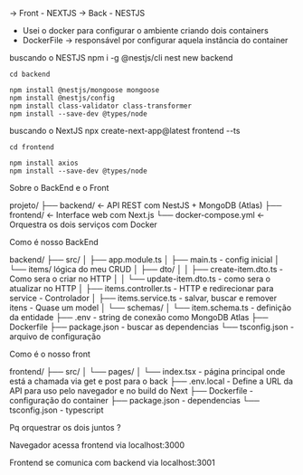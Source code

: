 -> Front  - NEXTJS
-> Back  - NESTJS

- Usei o docker para configurar o ambiente criando dois containers
- DockerFile -> responsável por configurar aquela instância do container

buscando o NESTJS
    npm i -g @nestjs/cli
    nest new backend

    cd backend

    npm install @nestjs/mongoose mongoose
    npm install @nestjs/config
    npm install class-validator class-transformer
    npm install --save-dev @types/node

buscando o NextJS
    npx create-next-app@latest frontend --ts

    cd frontend

    npm install axios
    npm install --save-dev @types/node


Sobre o BackEnd e o Front 

projeto/
├── backend/     ← API REST com NestJS + MongoDB (Atlas)
├── frontend/    ← Interface web com Next.js
└── docker-compose.yml  ← Orquestra os dois serviços com Docker


Como é nosso BackEnd 

backend/
├── src/
│   ├── app.module.ts
│   ├── main.ts - config inicial
│   └── items/ lógica do meu CRUD
│       ├── dto/
│       │   ├── create-item.dto.ts - Como sera o criar no HTTP 
│       │   └── update-item.dto.ts - como sera o atualizar no HTTP 
│       ├── items.controller.ts - HTTP e redirecionar para service - Controlador
│       ├── items.service.ts  - salvar, buscar e remover itens  - Quase um model 
│       └── schemas/
│           └── item.schema.ts  - definição da entidade 
├── .env - string de conexão como MongoDB Atlas 
├── Dockerfile
├── package.json - buscar as dependencias 
└── tsconfig.json - arquivo de configuração 

Como é o nosso front 

frontend/
├── src/
│   └── pages/
│       └── index.tsx - página principal onde está a chamada via get e post para o back 
├── .env.local - Define a URL da API para uso pelo navegador e no build do Next
├── Dockerfile - configuração do container 
├── package.json - dependencias 
└── tsconfig.json - typescript 



Pq orquestrar os dois juntos ?

Navegador acessa frontend via localhost:3000

Frontend se comunica com backend via localhost:3001








